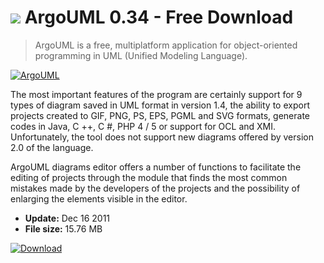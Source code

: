 # ![](https://cdn.softexe.net/static/icon/win.gif) ArgoUML 0.34 - Free Download

> ArgoUML is a free, multiplatform application for object-oriented programming in UML (Unified Modeling Language).

[![ArgoUML](https://gallery.dpcdn.pl/imgc/Tools/2622/g_-_420x350_1.5_-_x20110414155058_00.jpg)](https://softexe.net/win/development-it/software-design/argouml:pcdRh.html)

The most important features of the program are certainly support for 9 types of diagram saved in UML format in version 1.4, the ability to export projects created to GIF, PNG, PS, EPS, PGML and SVG formats, generate codes in Java, C ++, C #, PHP 4 / 5 or support for OCL and XMI. Unfortunately, the tool does not support new diagrams offered by version 2.0 of the language.
 
 ArgoUML diagrams editor offers a number of functions to facilitate the editing of projects through the module that finds the most common mistakes made by the developers of the projects and the possibility of enlarging the elements visible in the editor.


- **Update:** Dec 16 2011
- **File size:** 15.76 MB

[![Download](https://cdn.softexe.net/static/img/download.png)](https://softexe.net/win/development-it/software-design/argouml:pcdRh.html)

